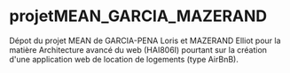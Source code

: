 # projetMEAN_GARCIA_MAZERAND
Dépot du projet MEAN de GARCIA-PENA Loris et MAZERAND Elliot pour la matière Architecture avancé du web (HAI806I) pourtant sur la création d'une application web de location de logements (type AirBnB).
